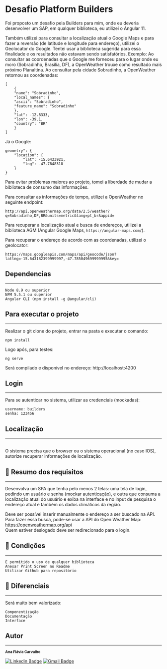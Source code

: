 # Desafio Platform Builders

Foi proposto um desafio pela Builders para mim, onde eu deveria desenvolver um SAP, em qualquer biblioteca, eu utilizei o Angular 11. 

Também utilizei para consultar a localização atual o Google Maps e para fazer a reversão (de latitude e longitude para endereço), utilizei o Geolocator do Google. Tentei usar a biblioteca sugerida para essa finalidade e os resultados não estavam sendo satisfatórios. Exemplo: Ao consultar as coordenadas que o Google me forneceu para o lugar onde eu moro (Sobradinho, Brasília, DF), a OpenWeather trouxe como resultado mais próximo Planaltina. Ao consultar pela cidade Sobradinho, a OpenWeather retornou as coordenadas: 

```
[
    {
    "name": "Sobradinho",
    "local_names": {
    "ascii": "Sobradinho",
    "feature_name": "Sobradinho"
    },
    "lat": -12.8333,
    "lon": -39.1,
    "country": "BR"
    }
]
```

Já o Google:

```
geometry": {
    "location": {
        "lat": -15.6433921,
        "lng": -47.7848318
    }
}
```

Para evitar problemas maiores ao projeto, tomei a liberdade de mudar a biblioteca de consumo das informações.

Para consultar as informações de tempo, utilizei a OpenWeather no seguinte endpoint: 

`http://api.openweathermap.org/data/2.5/weather?q=Sobradinho,DF,BR&units=metric&lang=pt_br&appid=`

Para recuperar a localização atual e busca de endereços, utilizei a biblioteca AGM (Angular Google Maps, `https://angular-maps.com/`).

Para recuperar o endereço de acordo com as coordenadas, utilizei o geolocator: 

 `https://maps.googleapis.com/maps/api/geocode/json?latlng=-15.643182399999997,-47.785049699999995&key=`

## Dependencias
---

```
Node 8.9 ou superior
NPM 5.5.1 ou superior
Angular CLI (npm install -g @angular/cli)
```

## Para executar o projeto
---
Realizar o git clone do projeto, entrar na pasta e executar o comando: 

```
npm install
``` 

Logo após, para testes: 

```
ng serve
```

Será compilado e disponível no endereço: http://localhost:4200

## Login
---
Para se autenticar no sistema, utilizar as credenciais (mockadas):

```
username: builders
senha: 123456
```

## Localização
---
<br>
O sistema precisa que o browser ou o sistema operacional (no caso IOS), autorize recuperar informações de localização.


## 👀 Resumo dos requisitos
---
Desenvolva um SPA que tenha pelo menos 2 telas: uma tela de login, pedindo um usuário e senha (mockar autenticação), e outra que consuma a localização atual do usuário e exiba na interface e no input de pesquisa o endereço atual e também os dados climáticos da região.

Deve ser possível inserir manualmente o endereço a ser buscado na API.
<br>
Para fazer essa busca, pode-se usar a API do Open Weather Map: https://openweathermap.org/api
<br>
Quem estiver deslogado deve ser redirecionado para o login.

## 📌 Condições
---

```
É permitido o uso de qualquer biblioteca
Anexar Print Screen no Readme
Utilizar Github para repositório
```

## 🙌 Diferenciais
---

Será muito bem valorizado:

``` 
Componentização
Documentação
Interface
```

## Autor
---
 <sub><b>Ana Flávia Carvalho</b></sub>

[![Linkedin Badge](https://img.shields.io/badge/-AnaFlavia-blue?style=flat-square&logo=Linkedin&logoColor=white&link=https://www.linkedin.com/in/cokita/)](https://www.linkedin.com/in/cokita/) 
[![Gmail Badge](https://img.shields.io/badge/-anaflavia.alpc@gmail.com-c14438?style=flat-square&logo=Gmail&logoColor=white&link=mailto:anaflavia.aLpc@gmail.com)](mailto:anaflavia.aLpc@gmail.com)